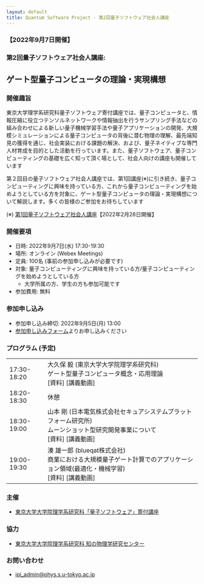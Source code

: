 ```yaml
---
layout: default
title: Quantum Software Project - 第2回量子ソフトウェア社会人講座
---
```


### 【2022年9月7日開催】
### 第2回量子ソフトウェア社会人講座:
## ゲート型量子コンピュータの理論・実現構想


### 開催趣旨

東京大学理学系研究科量子ソフトウェア寄付講座では、量子コンピュータと、情報圧縮に役立つテンソルネットワークや情報抽出を行うサンプリング手法などの組み合わせによる新しい量子機械学習手法や量子アプリケーションの開発、大規模シミュレーションによる量子コンピュータの背後に潜む物理の理解、最先端知見の獲得を通じ、社会実装における課題の解決、および、量子ネイティブな専門人材育成を目的とした活動を行っています。また、量子ソフトウェア、量子コンピューティングの基礎を広く知って頂く場として、社会人向けの講座も開催しています

第２回目の量子ソフトウェア社会人講座では、第1回講座(※)に引き続き、量子コンピューティングに興味を持っている方、これから量子コンピューティングを始めようとしている方を対象に、ゲート型量子コンピュータの理論・実現構想について解説します。多くの皆様のご参加をお待ちしています

(※) [第1回量子ソフトウェア社会人講座](openseminar202202)【2022年2月28日開催】

### 開催要項

* 日時: 2022年9月7日(水) 17:30-19:30
* 場所: オンライン (Webex Meetings)
* 定員: 100名 (事前の参加申し込みが必要です)
* 対象: 量子コンピューティングに興味を持っている方/量子コンピューティングを始めようとしている方
    * 大学所属の方、学生の方も参加可能です
* 参加費用: 無料

### 参加申し込み

* 参加申し込み締切: 2022年9月5日(月) 13:00
* [参加申し込みフォーム](https://forms.gle/xxx)よりお申し込みください

### プログラム (予定)

<table>
<tr><td>17:30-18:20</td><td>大久保 毅 (東京大学大学院理学系研究科)<br/>ゲート型量子コンピュータ概念・応用理論<br/>[資料] [講義動画]</td></tr>
<tr><td>18:20-18:30</td><td>休憩</td></tr>
<tr><td>18:30-19:00</td><td>山本 剛 (日本電気株式会社セキュアシステムプラットフォーム研究所)<br/>ムーンショット型研究開発事業について<br/>[資料] [講義動画]</td></tr>
<tr><td>19:00-19:30</td><td>湊 雄一郎 (blueqat株式会社)<br/>商業における大規模量子ゲート計算でのアプリケーション領域(最適化・機械学習)<br/>[資料] [講義動画]</td></tr>
</table>

### 主催

* [東京大学大学院理学系研究科「量子ソフトウェア」寄付講座](https://qsw.phys.s.u-tokyo.ac.jp)

### 協力

* [東京大学大学院理学系研究科 知の物理学研究センター](https://www.phys.s.u-tokyo.ac.jp/lp/ipi/)

### お問い合わせ

* [ipi_admin@phys.s.u-tokyo.ac.jp](mailto:ipi_admin@phys.s.u-tokyo.ac.jp)
